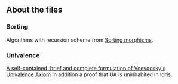 ## About the files

### Sorting
Algorithms with recursion scheme from [Sorting morphisms](https://pdfs.semanticscholar.org/87b2/6d98d4c3e2f7983d0b79fba83c1f359abe25.pdf).

### Univalence
[A self-contained, brief and complete formulation of Voevodsky's Univalence Axiom](https://arxiv.org/abs/1803.02294)
In addition a proof that UA is uninhabited in Idris.

